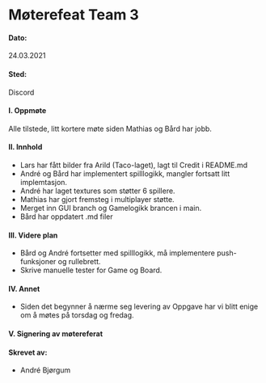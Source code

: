 # Møterefeat Team 3

#### Dato:
24.03.2021

#### Sted:
Discord

#### I. Oppmøte
Alle tilstede, litt kortere møte siden Mathias og Bård har jobb.

#### II. Innhold
- Lars har fått bilder fra Arild (Taco-laget), lagt til Credit i README.md
- André og Bård har implementert spilllogikk, mangler fortsatt litt implemtasjon.
- André har laget textures som støtter 6 spillere.
- Mathias har gjort fremsteg i multiplayer støtte.
- Merget inn GUI branch og Gamelogikk brancen i main.
- Bård har oppdatert .md filer

#### III. Videre plan
- Bård og André fortsetter med spilllogikk, må implementere push-funksjoner og rullebrett.
- Skrive manuelle tester for Game og Board.

#### IV. Annet
- Siden det begynner å nærme seg levering av Oppgave har vi blitt enige om å møtes på torsdag og fredag.

#### V. Signering av møtereferat

#### Skrevet av:
- André Bjørgum 